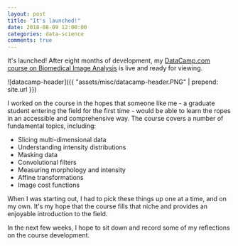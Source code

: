 ```yaml
---
layout: post
title: "It's launched!"
date: 2018-08-09 12:00:00
categories: data-science
comments: true
---
```


It's launched! After eight months of development, my [DataCamp.com course on Biomedical Image Analysis](http://www.datacamp.com/courses/biomedical-image-analysis-in-python) is live and ready for viewing. 

![datacamp-header]({{ "assets/misc/datacamp-header.PNG" | prepend: site.url }})

I worked on the course in the hopes that someone like me - a graduate student entering the field for the first time - would be able to learn the ropes in an accessible and comprehensive way. The course covers a number of fundamental topics, including:

* Slicing multi-dimensional data
* Understanding intensity distributions
* Masking data
* Convolutional filters
* Measuring morphology and intensity
* Affine transformations
* Image cost functions

When I was starting out, I had to pick these things up one at a time, and on my own. It's my hope that the course fills that niche and provides an enjoyable introduction to the field.

In the next few weeks, I hope to sit down and record some of my reflections on the course development. 